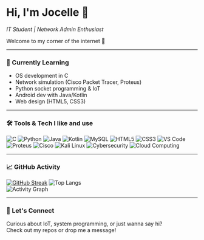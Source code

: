 # Hi, I'm Jocelle 👋  
*IT Student | Network Admin Enthusiast*

Welcome to my corner of the internet 🐣

---

### 🌱 Currently Learning
- OS development in C
- Network simulation (Cisco Packet Tracer, Proteus)
- Python socket programming & IoT
- Android dev with Java/Kotlin
- Web design (HTML5, CSS3)

---

### 🛠️ Tools & Tech I like and use

![C](https://img.shields.io/badge/C-00599C?style=flat&logo=c&logoColor=white)
![Python](https://img.shields.io/badge/Python-3776AB?style=flat&logo=python&logoColor=white)
![Java](https://img.shields.io/badge/Java-007396?style=flat&logo=java&logoColor=white)
![Kotlin](https://img.shields.io/badge/Kotlin-7F52FF?style=flat&logo=kotlin&logoColor=white)
![MySQL](https://img.shields.io/badge/MySQL-4479A1?style=flat&logo=mysql&logoColor=white)
![HTML5](https://img.shields.io/badge/HTML5-E34F26?style=flat&logo=html5&logoColor=white)
![CSS3](https://img.shields.io/badge/CSS3-1572B6?style=flat&logo=css3&logoColor=white)
![VS Code](https://img.shields.io/badge/VS%20Code-007ACC?style=flat&logo=visual-studio-code&logoColor=white)
![Proteus](https://img.shields.io/badge/Proteus-Simulation-blueviolet)
![Cisco](https://img.shields.io/badge/Cisco-1BA0D7?style=flat&logo=cisco&logoColor=white)
![Kali Linux](https://img.shields.io/badge/Kali_Linux-557C94?style=flat&logo=kalilinux&logoColor=white)
![Cybersecurity](https://img.shields.io/badge/Cybersecurity-E62A4F?style=flat&logo=datadog&logoColor=white)
![Cloud Computing](https://img.shields.io/badge/Cloud_Computing-blue?style=flat&logo=cloudflare&logoColor=white)

---

### 📈 GitHub Activity

[![GitHub Streak](https://streak-stats.demolab.com/?user=denvercoder1&currStreakNum=2FD3EB&fire=pink&sideLabels=F00&date_format=[Y.]n.j)](https://git.io/streak-stats)
![Top Langs](https://github-readme-stats.vercel.app/api/top-langs/?username=sudocelle&layout=compact&theme=tokyonight&hide_border=true&count_private=true)  
![Activity Graph](https://github-readme-activity-graph.vercel.app/graph?username=sudocelle&theme=tokyonight&hide_border=true&custom_title=My%20GitHub%20Activity&date=2025-08-01)


---

### 💬 Let's Connect

Curious about IoT, system programming, or just wanna say hi?  
Check out my repos or drop me a message!

